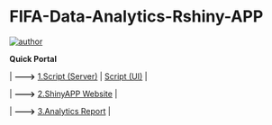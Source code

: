 # FIFA-Data-Analytics-Rshiny-APP
[![author](https://img.shields.io/badge/Author-Rayden_Xu-blue.svg)](https://www.linkedin.com/in/rundong-xu-269012230/) 

**Quick Portal**

| **--->** [1.Script (Server)](server.R) | [Script (UI)](ui.R) |

| **--->** [2.ShinyAPP Website](https://hcproject.shinyapps.io/IE6600FinalProject/) |

| **--->** [3.Analytics Report](Analytics_Report.pdf) |

